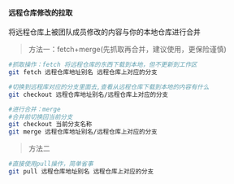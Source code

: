 #### 远程仓库修改的拉取
将远程仓库上被团队成员修改的内容与你的本地仓库进行合并
>方法一：fetch+merge(先抓取再合并，建议使用，更保险谨慎)
~~~bash
#抓取操作：fetch 将远程仓库的东西下载到本地，但不更新到工作区
git fetch 远程仓库地址别名 远程仓库上对应的分支

#切换到远程库对应的分支里面去,查看从远程仓库下载到本地的内容有什么
git checkout 远程仓库地址别名/远程仓库上对应的分支

#进行合并：merge
#合并前切换回当前分支
git checkout 当前分支名称
git merge 远程仓库地址别名/远程仓库上对应的分支
~~~

>方法二
~~~bash
#直接使用pull操作，简单省事
git pull 远程仓库地址别名 远程仓库上对应的分支
~~~

